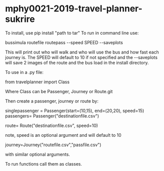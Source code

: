 # mphy0021-2019-travel-planner-sukrire


To install, use pip install "path to tar"
To run in command line use:

bussimula routefile routepass --speed SPEED --saveplots

This will print out who will walk and who will use the bus and how fast each journey is.
The SPEED will default to 10 if not specified and the --saveplots will save 2 images of 
the route and the bus load in the install directory.

To use in a .py file:

from travelplanner import Class

Where Class can be Passenger, Journey or Route.git 

Then create a passenger, journey or route by:

singlepassenger = Passenger(start=(10,15), end=(20,20), speed=15)
passengers= Passenger("destinationfile.csv")


route= Route("destinationfile.csv", speed=10)

note, speed is an optional argument and will default to 10

journey=Journey("routefile.csv","passfile.csv")

with similar optional arguments. 

To run functions call them as classes.
